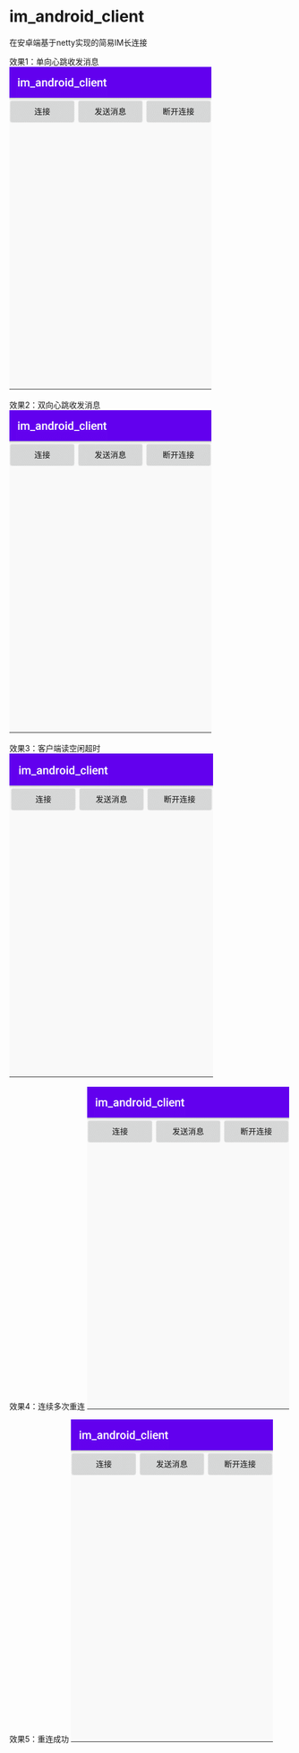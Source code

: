 # im_android_client
在安卓端基于netty实现的简易IM长连接


效果1：单向心跳收发消息
![image](https://github.com/huihuigithub/im_android_client/blob/main/gif/%E5%8D%95%E5%90%91%E5%BF%83%E8%B7%B3%E6%94%B6%E5%8F%91%E6%B6%88%E6%81%AF.gif)


效果2：双向心跳收发消息
![image](https://github.com/huihuigithub/im_android_client/blob/main/gif/%E5%8F%8C%E5%90%91%E5%BF%83%E8%B7%B3%E6%94%B6%E5%8F%91%E6%B6%88%E6%81%AF.gif)


效果3：客户端读空闲超时
![image](https://github.com/huihuigithub/im_android_client/blob/main/gif/%E5%AE%A2%E6%88%B7%E7%AB%AF%E8%AF%BB%E7%A9%BA%E9%97%B2%E8%B6%85%E6%97%B6.gif)


效果4：连续多次重连
![image](https://github.com/huihuigithub/im_android_client/blob/main/gif/%E8%BF%9E%E7%BB%AD%E5%A4%9A%E6%AC%A1%E9%87%8D%E8%BF%9E.gif)


效果5：重连成功
![image](https://github.com/huihuigithub/im_android_client/blob/main/gif/%E9%87%8D%E8%BF%9E%E6%88%90%E5%8A%9F.gif)


